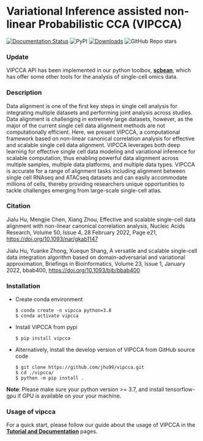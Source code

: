 # Variational Inference assisted non-linear Probabilistic CCA (VIPCCA)

 [![Documentation Status](https://readthedocs.org/projects/vipcca/badge/?version=latest)](https://vipcca.readthedocs.io/en/latest/?badge=latest) ![PyPI](https://img.shields.io/pypi/v/vipcca?color=blue) [![Downloads](https://pepy.tech/badge/vipcca)](https://pepy.tech/project/vipcca) ![GitHub Repo stars](https://img.shields.io/github/stars/jhu99/vipcca?color=yellow)

### Update
VIPCCA API has been implemented in our python toolbox, [**scbean**](https://github.com/jhu99/scbean), which has offer some other tools for the analysis of single-cell omics data.

### Description

Data alignment is one of the first key steps in single cell analysis for integrating multiple datasets and performing joint analysis across studies. Data alignment is challenging in extremely large datasets, however, as the major of the current single cell data alignment methods are not computationally efficient. Here, we present VIPCCA, a computational framework based on non-linear canonical correlation analysis for effective and scalable single cell data alignment. VIPCCA leverages both deep learning for effective single cell data modeling and variational inference for scalable computation, thus enabling powerful data alignment across multiple samples, multiple data platforms, and multiple data types. VIPCCA is accurate for a range of alignment tasks including alignment between single cell RNAseq and ATACseq datasets and can easily accommodate millions of cells, thereby providing researchers unique opportunities to tackle challenges emerging from large-scale single-cell atlas. 

### Citation

Jialu Hu, Mengjie Chen, Xiang Zhou, Effective and scalable single-cell data alignment with non-linear canonical correlation analysis, Nucleic Acids Research, Volume 50, Issue 4, 28 February 2022, Page e21, https://doi.org/10.1093/nar/gkab1147

Jialu Hu, Yuanke Zhong, Xuequn Shang, A versatile and scalable single-cell data integration algorithm based on domain-adversarial and variational approximation, Briefings in Bioinformatics, Volume 23, Issue 1, January 2022, bbab400, https://doi.org/10.1093/bib/bbab400

### Installation

- Create conda environment

  ```shell
  $ conda create -n vipcca python=3.8
  $ conda activate vipcca
  ```

- Install VIPCCA from pypi

  ```shell
  $ pip install vipcca
  ```

- Alternatively, install the develop version of VIPCCA from GitHub source code

  ```shell
  $ git clone https://github.com/jhu99/vipcca.git
  $ cd ./vipcca/
  $ python -m pip install .
  ```

**Note**: Please make sure your python version >= 3.7, and install tensorflow-gpu if GPU is available on your your machine.

### Usage of vipcca

For a quick start, please follow our guide about the usage of VIPCCA in the [**Tutorial and Documentation**](https://vipcca.readthedocs.io/en/latest/) pages.





